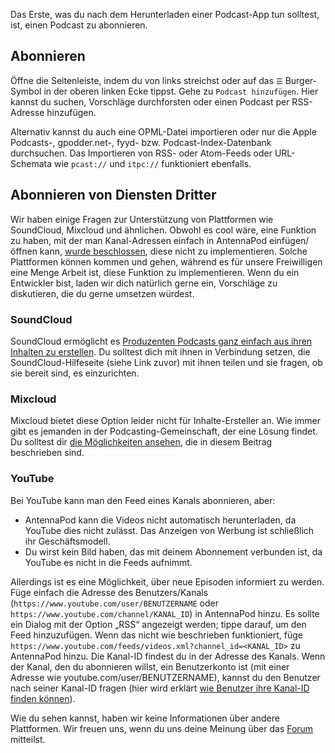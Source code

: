 Das Erste, was du nach dem Herunterladen einer Podcast-App tun solltest, ist,
einen Podcast zu abonnieren.

## Abonnieren

Öffne die Seitenleiste, indem du von links streichst oder auf das `☰`
Burger-Symbol in der oberen linken Ecke tippst. Gehe zu `Podcast hinzufügen`.
Hier kannst du suchen, Vorschläge durchforsten oder einen Podcast per
RSS-Adresse hinzufügen.

Alternativ kannst du auch eine OPML-Datei importieren oder nur die Apple
Podcasts-, gpodder.net-, fyyd- bzw. Podcast-Index-Datenbank durchsuchen. Das
Importieren von RSS- oder Atom-Feeds oder URL-Schemata wie `pcast://` und
`itpc://` funktioniert ebenfalls.

## Abonnieren von Diensten Dritter

Wir haben einige Fragen zur Unterstützung von Plattformen wie SoundCloud,
Mixcloud und ähnlichen. Obwohl es cool wäre, eine Funktion zu haben, mit der man
Kanal-Adressen einfach in AntennaPod einfügen/öffnen kann, [wurde
beschlossen](https://github.com/AntennaPod/AntennaPod/issues/1297), diese nicht
zu implementieren. Solche Plattformen können kommen und gehen, während es für
unsere Freiwilligen eine Menge Arbeit ist, diese Funktion zu implementieren.
Wenn du ein Entwickler bist, laden wir dich natürlich gerne ein, Vorschläge zu
diskutieren, die du gerne umsetzen würdest.

### SoundCloud

SoundCloud ermöglicht es [Produzenten Podcasts ganz einfach aus ihren Inhalten zu
erstellen](https://help.soundcloud.com/hc/en-us/articles/115003451347-Adding-tracks-to-your-RSS-feed).
Du solltest dich mit ihnen in Verbindung setzen, die SoundCloud-Hilfeseite
(siehe Link zuvor) mit ihnen teilen und sie fragen, ob sie bereit sind, es
einzurichten.

### Mixcloud

Mixcloud bietet diese Option leider nicht für Inhalte-Ersteller an. Wie immer
gibt es jemanden in der Podcasting-Gemeinschaft, der eine Lösung findet. Du
solltest dir [die Möglichkeiten
ansehen](https://www.openparenthesis.org/2015/01/05/mixcloud-to-rss-with-enclosures),
die in diesem Beitrag beschrieben sind.

### YouTube

Bei YouTube kann man den Feed eines Kanals abonnieren, aber:

- AntennaPod kann die Videos nicht automatisch herunterladen, da YouTube dies
nicht zulässt. Das Anzeigen von Werbung ist schließlich ihr Geschäftsmodell.
- Du wirst kein Bild haben, das mit deinem Abonnement verbunden ist, da YouTube
es nicht in die Feeds aufnimmt.

Allerdings ist es eine Möglichkeit, über neue Episoden informiert zu werden. Füge
einfach die Adresse des Benutzers/Kanals
(`https://www.youtube.com/user/BENUTZERNAME` oder
`https://www.youtube.com/channel/KANAL_ID`) in AntennaPod hinzu. Es sollte ein
Dialog mit der Option „RSS“ angezeigt werden; tippe darauf, um den Feed
hinzuzufügen. Wenn das nicht wie beschrieben funktioniert, füge
`https://www.youtube.com/feeds/videos.xml?channel_id=<KANAL_ID>` zu AntennaPod
hinzu. Die Kanal-ID findest du in der Adresse des Kanals. Wenn der Kanal, den du
abonnieren willst, ein Benutzerkonto ist (mit einer Adresse wie
youtube.com/user/BENUTZERNAME), kannst du den Benutzer nach seiner Kanal-ID
fragen (hier wird erklärt [wie Benutzer ihre Kanal-ID finden
können](https://support.google.com/youtube/answer/3250431?hl=de)).

Wie du sehen kannst, haben wir keine Informationen über andere Plattformen. Wir
freuen uns, wenn du uns deine Meinung über das
[Forum](https://forum.antennapod.org/) mitteilst.
